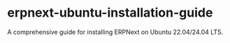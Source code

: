 # erpnext-ubuntu-installation-guide
A comprehensive guide for installing ERPNext on Ubuntu 22.04/24.04 LTS.
